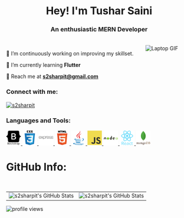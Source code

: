 <h1 align="center">Hey! I'm Tushar Saini</h1>
<h3 align="center">An enthusiastic MERN Developer</h3>
<br>

<img src = "https://www.puttiapps.com/wp-content/uploads/2021/05/stats.gif" alt="Laptop GIF" width="25%" align="right">

🔸 I’m continuously working on improving my skillset.

🔹 I’m currently learning **Flutter**

🔸 Reach me at **s2sharpit@gmail.com**

<h3 align="left">Connect with me:</h3>
<p align="left">
<a href="https://linkedin.com/in/s2sharpit" target="blank"><img align="center" src="https://raw.githubusercontent.com/rahuldkjain/github-profile-readme-generator/master/src/images/icons/Social/linked-in-alt.svg" alt="s2sharpit" height="30" width="40" /></a>
</p>

<h3 align="left">Languages and Tools:</h3>
<p align="left"> <a href="https://getbootstrap.com" target="_blank" rel="noreferrer"> <img src="https://raw.githubusercontent.com/devicons/devicon/master/icons/bootstrap/bootstrap-plain-wordmark.svg" alt="bootstrap" width="40" height="40"/> </a> <a href="https://www.w3schools.com/css/" target="_blank" rel="noreferrer"> <img src="https://raw.githubusercontent.com/devicons/devicon/master/icons/css3/css3-original-wordmark.svg" alt="css3" width="40" height="40"/> </a> <a href="https://expressjs.com" target="_blank" rel="noreferrer"> <img src="https://raw.githubusercontent.com/devicons/devicon/master/icons/express/express-original-wordmark.svg" alt="express" width="40" height="40"/> </a> <a href="https://www.w3.org/html/" target="_blank" rel="noreferrer"> <img src="https://raw.githubusercontent.com/devicons/devicon/master/icons/html5/html5-original-wordmark.svg" alt="html5" width="40" height="40"/> </a> <a href="https://www.java.com" target="_blank" rel="noreferrer"> <img src="https://raw.githubusercontent.com/devicons/devicon/master/icons/java/java-original.svg" alt="java" width="40" height="40"/> </a> <a href="https://developer.mozilla.org/en-US/docs/Web/JavaScript" target="_blank" rel="noreferrer"> <img src="https://raw.githubusercontent.com/devicons/devicon/master/icons/javascript/javascript-original.svg" alt="javascript" width="40" height="40"/> </a> <a href="https://nodejs.org" target="_blank" rel="noreferrer"> <img src="https://raw.githubusercontent.com/devicons/devicon/master/icons/nodejs/nodejs-original-wordmark.svg" alt="nodejs" width="40" height="40"/> </a> <a href="https://reactjs.org/" target="_blank" rel="noreferrer"> <img src="https://raw.githubusercontent.com/devicons/devicon/master/icons/react/react-original-wordmark.svg" alt="react" width="40" height="40"/> </a>  <a href="https://www.mongodb.com/" target="_blank" rel="noreferrer"> <img src="https://raw.githubusercontent.com/devicons/devicon/master/icons/mongodb/mongodb-original-wordmark.svg" alt="mongodb" width="40" height="40"/> </a></p>
<h1> GitHub Info: </h1>
<br>
<table align="center" border="0" cellpadding="0" cellspacing="0">
    <!-- <thead>
        <tr>
            <th colspan="2"><img src="https://activity-graph.herokuapp.com/graph?username=s2sharpit&theme=tokyo-night" alt="s2sharpit's contribution timeline" /></th>
        </tr>
    </thead> -->
    <tbody>
        <tr>
            <td><img src="https://github-readme-stats.vercel.app/api?username=s2sharpit&show_icons=true&locale=en&theme=tokyonight" alt="s2sharpit's GitHub Stats" />               </td>
            <td><img src="https://streak-stats.demolab.com/?user=s2sharpit&theme=tokyonight" alt="s2sharpit's GitHub Stats" /></td>
        </tr>
    </tbody>
</table>

<p align="left"> <img src="https://komarev.com/ghpvc/?username=s2sharpit&label=Profile%20views&color=272eef&style=for-the-badge" alt="profile views" /> </p>